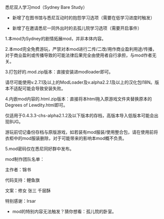 
悉尼双人学习mod（Sydney Bare Study）

- 新增了在图书馆与悉尼互动时的抱怨学习选项（需要在低学习进度时触发）
  
- 新增了在邀请悉尼一同外出时的去孤儿院学习选项（需要开启事件）
 
  
1.本mod为Sydney的剧情拓展mod，并非本体内容。

2.本mod完全免费游玩，严禁对本mod进行二传/二改/用作商业盈利用途/传播，对于商业盈利或传播导致的可能法律后果完全由使用者自行承担，与mod作者无关。

3.打包好的.mod.zip版本：直接安装进modloader即可。

请尽可能使用v.2.7.1及以上的ModLoader及v.alpha2.2.1及以上的汉化包I18N。版本不适配可能会导致安装失败。

4.内嵌mod内容的.html.zip版本：直接将本html拖入原游戏文件夹替换原本的Degrees of Lewdity.html即可。

仅适用于0.4.3.3-chs-alpha2.1.2及以下版本的存档，高版本导入低版本可能会出现BUG。

游玩前切记备份存档与原版游戏，如若装有mod服装/使用整合包，请在使用前将衣柜中的mod服装删除，对于可能带来的影响本mod概不负责。

5.mod密码仅在悉尼同好群中发布。


mod制作团队名单：

主作者：锦书

代码支持：鲤鱼旗

文案：修女 张三 千层酥

特别感谢：Irsar

- mod的特别内容无法触发？猜你想看：孤儿院的卧室。
